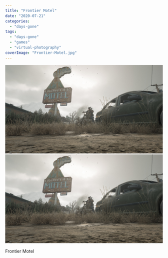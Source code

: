 ```yaml
---
title: "Frontier Motel"
date: "2020-07-21"
categories: 
  - "days-gone"
tags: 
  - "days-gone"
  - "games"
  - "virtual-photography"
coverImage: "Frontier-Motel.jpg"
---
```


[![](images/Frontier-Motel.jpg)](images/Frontier-Motel.jpg)
[![](images/Frontier-Motel.jpg)](images/Frontier-Motel.jpg)

Frontier Motel
